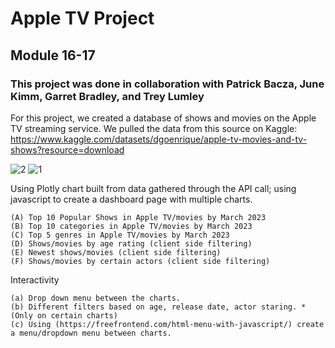 # Apple TV Project
## Module 16-17
### This project was done in collaboration with Patrick Bacza, June Kimm, Garret Bradley, and Trey Lumley

For this project, we created a database of shows and movies on the Apple TV streaming service. We pulled the data from this source on Kaggle:
https://www.kaggle.com/datasets/dgoenrique/apple-tv-movies-and-tv-shows?resource=download
  
![2](https://github.com/hdkronke/apple-tv-project/assets/117773492/20071664-835b-406d-aeef-76c3c8de573f)
![1](https://github.com/hdkronke/apple-tv-project/assets/117773492/cb6c566e-552f-40aa-8459-c8b7ad455bd6)

 
Using Plotly chart built from data gathered through the API call; using javascript to create a dashboard page with multiple charts.
 
    (A) Top 10 Popular Shows in Apple TV/movies by March 2023
    (B) Top 10 categories in Apple TV/movies by March 2023
    (C) Top 5 genres in Apple TV/movies by March 2023 
    (D) Shows/movies by age rating (client side filtering)
    (E) Newest shows/movies (client side filtering)
    (F) Shows/movies by certain actors (client side filtering)

Interactivity

    (a) Drop down menu between the charts.
    (b) Different filters based on age, release date, actor staring. *(Only on certain charts)
    (c) Using (https://freefrontend.com/html-menu-with-javascript/) create a menu/dropdown menu between charts.
